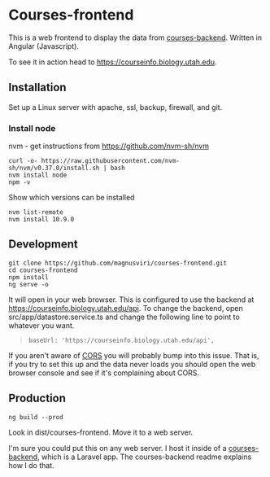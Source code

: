 # Courses-frontend

This is a web frontend to display the data from [courses-backend](https://github.com/magnusviri/courses-backend). Written in Angular (Javascript).

To see it in action head to https://courseinfo.biology.utah.edu.

## Installation

Set up a Linux server with apache, ssl, backup, firewall, and git.

### Install node

nvm - get instructions from https://github.com/nvm-sh/nvm

	curl -o- https://raw.githubusercontent.com/nvm-sh/nvm/v0.37.0/install.sh | bash
	nvm install node
	npm -v

Show which versions can be installed

	nvm list-remote
	nvm install 10.9.0

## Development

	git clone https://github.com/magnusviri/courses-frontend.git
	cd courses-frontend
	npm install
	ng serve -o

It will open in your web browser. This is configured to use the backend at https://courseinfo.biology.utah.edu/api. To change the backend, open src/app/datastore.service.ts and change the following line to point to whatever you want.

>     baseUrl: 'https://courseinfo.biology.utah.edu/api',

If you aren't aware of [CORS](https://en.wikipedia.org/wiki/Cross-origin_resource_sharing) you will probably bump into this issue. That is, if you try to set this up and the data never loads you should open the web browser console and see if it's complaining about CORS.

## Production

	ng build --prod

Look in dist/courses-frontend. Move it to a web server.

I'm sure you could put this on any web server. I host it inside of a [courses-backend](https://github.com/magnusviri/courses-backend), which is a Laravel app. The courses-backend readme explains how I do that.
